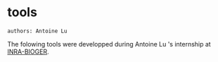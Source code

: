 # tools
	authors: Antoine Lu

The folowing tools were developped during Antoine Lu 's internship at [INRA-BIOGER](https://www6.versailles-grignon.inra.fr/bioger).

